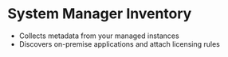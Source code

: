 # System Manager Inventory
- Collects metadata from your managed instances
- Discovers on-premise applications and attach licensing rules